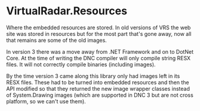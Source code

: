 ﻿# VirtualRadar.Resources
Where the embedded resources are stored. In old versions of VRS the web site was stored
in resources but for the most part that's gone away, now all that remains are some of the
old images.

In version 3 there was a move away from .NET Framework and on to DotNet Core. At the time
of writing the DNC compiler will only compile string RESX files. It will not correctly
compile binaries (including images).

By the time version 3 came along this library only had images left in its RESX files. These
had to be turned into embedded resources and then the API modified so that they returned
the new image wrapper classes instead of System.Drawing images (which are supported in
DNC 3 but are not cross platform, so we can't use them).